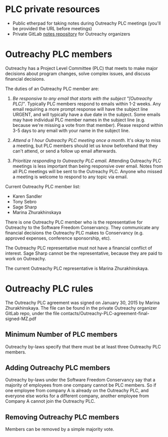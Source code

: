 # PLC private resources

 * Public etherpad for taking notes during Outreachy PLC meetings (you'll be provided the URL before meetings)
 * Private GitLab [notes repository](https://gitlab.com/sagesharp/outreachy-notes/) for Outreachy organizers

# Outreachy PLC members

Outreachy has a Project Level Committee (PLC) that meets to make major decisions about program changes, solve complex issues, and discuss financial decisions.

The duties of an Outreachy PLC member are:

   1. *Be responsive to any email that starts with the subject "[Outreachy
   PLC]"*. Typically PLC members respond to emails within 1-2 weeks. Any
   email requiring a more prompt response will have the subject line URGENT,
   and will typically have a due date in the subject. Some emails may have
   individual PLC member names in the subject line (e.g. because we're missing
   a vote from that member). Please respond within 3-5 days to any email with
   your name in the subject line.

   2. *Attend a 1 hour Outreachy PLC meeting once a month*. It's okay to
   miss a meeting, but PLC members should let us know beforehand that they
   can't attend, or send a follow up email afterwards.

   3. *Prioritize responding to Outreachy PLC email.* Attending Outreachy
   PLC meetings is less important than being responsive over email. Notes from
   all PLC meetings will be sent to the Outreachy PLC. Anyone who missed a
   meeting is welcome to respond to any topic via email.

Current Outreachy PLC member list:

 - Karen Sandler
 - Tony Sebro
 - Sage Sharp
 - Marina Zhurakhinskaya

There is one Outreachy PLC member who is the representative for Outreachy to the Software Freedom Conservancy. They communicate any financial decisions the Outreachy PLC makes to Conservancy (e.g. approved expenses, conference sponsorship, etc).

The Outreachy PLC representative must not have a financial conflict of interest. Sage Sharp cannot be the representative, because they are paid to work on Outreachy.

The current Outreachy PLC representative is Marina Zhurakhinskaya.

# Outreachy PLC rules

The Outreachy PLC agreement was signed on January 30, 2015 by Marina Zhurakhinskaya. The file can be found in the private Outreachy organizer GitLab repo, under the file contacts/Outreachy-PLC-agreement-final-signed-MZ.pdf

## Minimum Number of PLC members

Outreachy by-laws specify that there must be at least three Outreachy PLC members.

## Adding Outreachy PLC members

Outreachy by-laws under the Software Freedom Conservancy say that a majority of employees from one company cannot be PLC members. So if one employee from company A is already on the Outreachy PLC, and everyone else works for a different company, another employee from Company A cannot join the Outreachy PLC.

## Removing Outreachy PLC members

Members can be removed by a simple majority vote.
